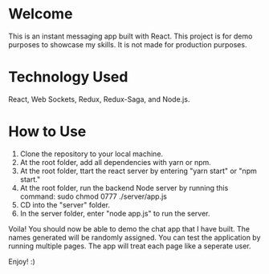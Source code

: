 # Welcome 
This is an instant messaging app built with React. This project is for demo purposes to showcase my skills.
It is not made for production purposes.

# Technology Used
React, Web Sockets, Redux, Redux-Saga, and Node.js.

# How to Use
1) Clone the repository to your local machine.
2) At the root folder, add all dependencies with yarn or npm.
3) At the root folder, ttart the react server by entering "yarn start" or "npm start."
4) At the root folder, run the backend Node server by running this command: sudo chmod 0777 ./server/app.js
5) CD into the "server" folder.
6) In the server folder, enter "node app.js" to run the server.

Voila! You should now be able to demo the chat app that I have built. The names generated will be randomly assigned.
You can test the application by running multiple pages. The app will treat each page like a seperate user.

Enjoy! :) 

